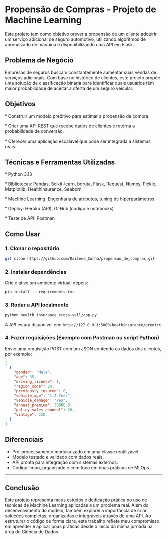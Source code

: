 # Propensão de Compras - Projeto de Machine Learning
Este projeto tem como objetivo prever a propensão de um cliente adquirir um serviço adicional de seguro automotivo,
utilizando algoritmos de aprendizado de máquina e disponibilizando uma API em Flask.

## Problema de Negócio
Empresas de seguros buscam constantemente aumentar suas vendas de serviços adicionais. Com base no histórico de clientes,
este projeto propõe uma solução de classificação binária para identificar quais usuários têm maior probabilidade de aceitar a oferta de um seguro veicular.

## Objetivos
° Construir um modelo preditivo para estimar a propensão de compra.  

° Criar uma API REST que recebe dados de clientes e retorna a probabilidade de conversão.  

° Oferecer uma aplicação escalável que pode ser integrada a sistemas reais.  

## Técnicas e Ferramentas Utilizadas
° Python 3.13  

° Bibliotecas: Pandas, Scikit-learn, boruta, Flask, Request, Numpy, Pickle, Matplotlib, Healthinsurance, Seaborn  

° Machine Learning: Engenharia de atributos, tuning de hiperparâmetros  

° Deploy: Heroku (API), GitHub (código e notebooks)  

° Teste de API: Postman

## Como Usar
### 1. Clonar o repositório
```bash
git clone https://github.com/Railene_Cunha/propensao_de_compras.git
```
### 2. Instalar dependências
Crie e ative um ambiente virtual, depois:
```bash
pip install -r requirements.txt
```

### 3. Rodar a API localmente
```bash
python health_insurance_cross-sell/app.py
```
A API estará disponível em: `http://127.0.0.1:5000/heathinsurance/predict`

### 4. Fazer requisições (Exemplo com Postman ou script Python)

Envie uma requisição POST com um JSON contendo os dados dos clientes, por exemplo:

```json
[
  {
    "gender": "Male",
    "age": 35,
    "driving_license": 1,
    "region_code": 28,
    "previously_insured": 0,
    "vehicle_age": "1-2 Year",
    "vehicle_damage": "Yes",
    "annual_premium": 30000.0,
    "policy_sales_channel": 26,
    "vintage": 220
  }
]
```


## Diferenciais

- Pré-processamento modularizado em uma classe reutilizável.
- Modelo testado e validado com dados reais.
- API pronta para integração com sistemas externos.
- Código limpo, organizado e com foco em boas práticas de MLOps.

---

## Conclusão

Este projeto representa meus estudos e dedicação prática no uso de técnicas de Machine Learning aplicadas a um problema real.
Além do desenvolvimento do modelo, também explorei a importância de criar soluções completas, organizadas e integráveis através de uma API.
Ao estruturar o código de forma clara, este trabalho reflete meu compromisso em aprender e aplicar boas práticas desde o início da minha jornada na área de Ciência de Dados
